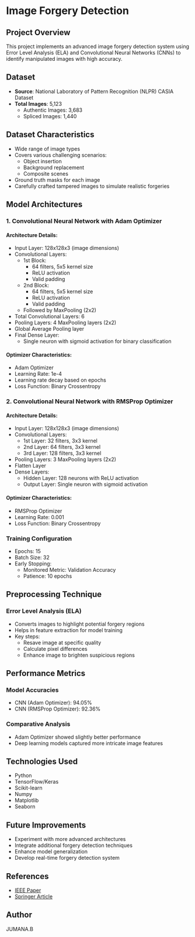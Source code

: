 # Image Forgery Detection

## Project Overview

This project implements an advanced image forgery detection system using Error Level Analysis (ELA) and Convolutional Neural Networks (CNNs) to identify manipulated images with high accuracy.

## Dataset

- **Source**: National Laboratory of Pattern Recognition (NLPR) CASIA Dataset
- **Total Images**: 5,123
  - Authentic Images: 3,683
  - Spliced Images: 1,440

## Dataset Characteristics

- Wide range of image types
- Covers various challenging scenarios:
  - Object insertion
  - Background replacement
  - Composite scenes
- Ground truth masks for each image
- Carefully crafted tampered images to simulate realistic forgeries

## Model Architectures

### 1. Convolutional Neural Network with Adam Optimizer

#### Architecture Details:
- Input Layer: 128x128x3 (image dimensions)
- Convolutional Layers:
  - 1st Block: 
    - 64 filters, 5x5 kernel size
    - ReLU activation
    - Valid padding
  - 2nd Block:
    - 64 filters, 5x5 kernel size
    - ReLU activation
    - Valid padding
  - Followed by MaxPooling (2x2)
- Total Convolutional Layers: 6
- Pooling Layers: 4 MaxPooling layers (2x2)
- Global Average Pooling layer
- Final Dense Layer: 
  - Single neuron with sigmoid activation for binary classification

#### Optimizer Characteristics:
- Adam Optimizer
- Learning Rate: 1e-4
- Learning rate decay based on epochs
- Loss Function: Binary Crossentropy

### 2. Convolutional Neural Network with RMSProp Optimizer

#### Architecture Details:
- Input Layer: 128x128x3 (image dimensions)
- Convolutional Layers:
  - 1st Layer: 32 filters, 3x3 kernel
  - 2nd Layer: 64 filters, 3x3 kernel
  - 3rd Layer: 128 filters, 3x3 kernel
- Pooling Layers: 3 MaxPooling layers (2x2)
- Flatten Layer
- Dense Layers:
  - Hidden Layer: 128 neurons with ReLU activation
  - Output Layer: Single neuron with sigmoid activation

#### Optimizer Characteristics:
- RMSProp Optimizer
- Learning Rate: 0.001
- Loss Function: Binary Crossentropy

### Training Configuration
- Epochs: 15
- Batch Size: 32
- Early Stopping: 
  - Monitored Metric: Validation Accuracy
  - Patience: 10 epochs

## Preprocessing Technique

### Error Level Analysis (ELA)
- Converts images to highlight potential forgery regions
- Helps in feature extraction for model training
- Key steps:
  - Resave image at specific quality
  - Calculate pixel differences
  - Enhance image to brighten suspicious regions

## Performance Metrics

### Model Accuracies
- CNN (Adam Optimizer): 94.05%
- CNN (RMSProp Optimizer): 92.36%

### Comparative Analysis
- Adam Optimizer showed slightly better performance
- Deep learning models captured more intricate image features

## Technologies Used
- Python
- TensorFlow/Keras
- Scikit-learn
- Numpy
- Matplotlib
- Seaborn

## Future Improvements
- Experiment with more advanced architectures
- Integrate additional forgery detection techniques
- Enhance model generalization
- Develop real-time forgery detection system

## References
- [IEEE Paper](https://ieeexplore.ieee.org/document/10429021)
- [Springer Article](https://link.springer.com/article/10.1007/s11063-024-11448-9)

## Author
JUMANA.B
